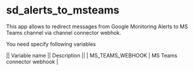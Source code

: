 # sd_alerts_to_msteams

This app allows to redirect messages from Google Monitoring Alerts to MS Teams channel via channel connector webhok.

You need specify following variables

|| Variable name || Description ||
| MS_TEAMS_WEBHOOK | MS Teams connector webhook |